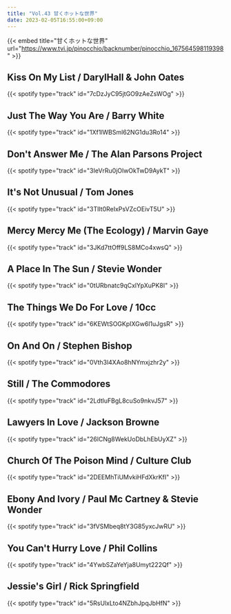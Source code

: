 ```yaml
---
title: "Vol.43 甘くホットな世界"
date: 2023-02-05T16:55:00+09:00
---
```


{{< embed title="甘くホットな世界" url="https://www.tvi.jp/pinocchio/backnumber/pinocchio_167564598119398" >}}

## Kiss On My List / DarylHall & John Oates
{{< spotify type="track" id="7cDzJyC95jtGO9zAeZsWOg" >}}

## Just The Way You Are / Barry White
{{< spotify type="track" id="1Xf1lWBSml62NG1du3Ro14" >}}

## Don't Answer Me / The Alan Parsons Project
{{< spotify type="track" id="3IeVrRu0jOlwOkTwD9AykT" >}}

## It's Not Unusual / Tom Jones
{{< spotify type="track" id="3TlIt0ReIxPsVZcOEivT5U" >}}

## Mercy Mercy Me (The Ecology) / Marvin Gaye
{{< spotify type="track" id="3JKd7ttOff9LS8MCo4xwsQ" >}}

## A Place In The Sun / Stevie Wonder
{{< spotify type="track" id="0tURbnatc9qCxlYpXuPK8I" >}}

## The Things We Do For Love / 10cc
{{< spotify type="track" id="6KEWtSOGKpIXGw6l1uJgsR" >}}

## On And On / Stephen Bishop
{{< spotify type="track" id="0Vth3l4XAo8hNYmxjzhr2y" >}}

## Still / The Commodores
{{< spotify type="track" id="2LdtluFBgL8cuSo9nkvJ57" >}}

## Lawyers In Love / Jackson Browne
{{< spotify type="track" id="26lCNg8WekUoDbLhEbUyXZ" >}}

## Church Of The Poison Mind / Culture Club
{{< spotify type="track" id="2DEEMhTiUMvkiHFdXkrKfI" >}}

## Ebony And Ivory / Paul Mc Cartney & Stevie Wonder
{{< spotify type="track" id="3fVSMbeq8tY3G85yxcJwRU" >}}

## You Can't Hurry Love / Phil Collins
{{< spotify type="track" id="4YwbSZaYeYja8Umyt222Qf" >}}

## Jessie's Girl / Rick Springfield
{{< spotify type="track" id="5RsUlxLto4NZbhJpqJbHfN" >}}
